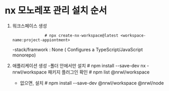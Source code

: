 
# nx 모노레포 관리 설치 순서
  1) 워크스페이스 생성 
            
                       # npx create-nx-workspace@latest <workspace-name:project-appiontment> 

     -stack/framwork : None ( Configures a TypeScript/JavaScript monorepo)

  2) 애플리케이션 생성 
     -폴더 안에서만 설치
                      # npm install --save-dev nx
     -nrwl/workspace 패키지 플러그인 확인
                      # npm list @nrwl/workspace
     - 없으면, 설치
                      # npm install --save-dev @nrwl/workspace @nrwl/node
                     
#  



